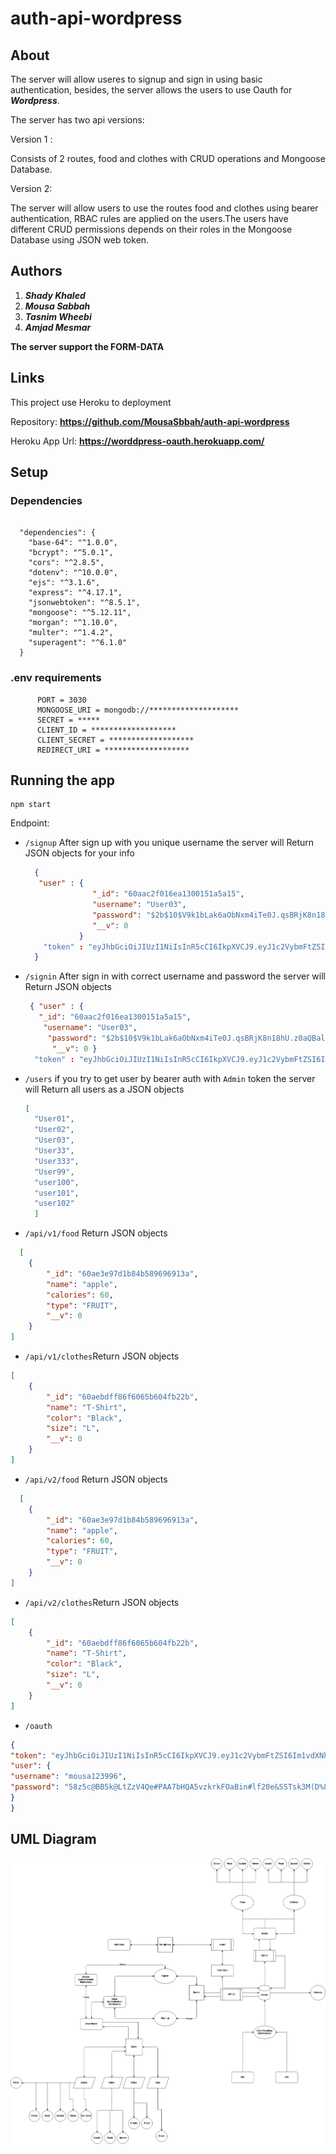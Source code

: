 # auth-api-wordpress

## About

The server will allow useres to signup and sign in using basic authentication, besides, the server allows the users to use Oauth for ***Wordpress***.

The server has two api versions:

Version 1 :

Consists of 2 routes, food and clothes with CRUD operations and Mongoose Database.

Version 2:

The server will allow users to use the routes food and clothes using bearer authentication, RBAC rules are applied on the users.The users have different CRUD permissions depends on their roles in the Mongoose Database using JSON web token.

## Authors

1. ***Shady Khaled***
2. ***Mousa Sabbah***
3. ***Tasnim Wheebi***
4. ***Amjad Mesmar***

**The server support the FORM-DATA**

## Links

This project use Heroku to deployment

Repository:   **https://github.com/MousaSbbah/auth-api-wordpress**


Heroku App Url: **https://worddpress-oauth.herokuapp.com/**

## Setup

### Dependencies

```

  "dependencies": {
    "base-64": "^1.0.0",
    "bcrypt": "^5.0.1",
    "cors": "^2.8.5",
    "dotenv": "^10.0.0",
    "ejs": "^3.1.6",
    "express": "^4.17.1",
    "jsonwebtoken": "^8.5.1",
    "mongoose": "^5.12.11",
    "morgan": "^1.10.0",
    "multer": "^1.4.2",
    "superagent": "^6.1.0"
  }

```

### .env requirements

```
      PORT = 3030
      MONGOOSE_URI = mongodb://********************
      SECRET = *****
      CLIENT_ID = *******************
      CLIENT_SECRET = *******************
      REDIRECT_URI = *******************
```

## Running the app

```
npm start
```

Endpoint:

- `/signup`
  After sign up with you unique username the server will Return JSON objects for your info
  ```json
    {
     "user" : {
                 "_id": "60aac2f016ea1300151a5a15",
                 "username": "User03",
                 "password": "$2b$10$V9k1bLak6aObNxm4iTe0J.qsBRjK8n18hU.z0aQBalDZFEIWYa9oy",
                 "__v": 0
              }
      "token" : "eyJhbGciOiJIUzI1NiIsInR5cCI6IkpXVCJ9.eyJ1c2VybmFtZSI6IlVzZXIzMzMiLCJpYXQiOjE2MjE5NjYxODEsImV4cCI6MTYyMTk2NzA4MX0.0QlVteHsTA46PdXewapnw6EKaEGExgGoAGUo4StbfVg"
    }
  ```
- `/signin`
  After sign in with correct username and password the server will
  Return JSON objects
  ```json
   { "user" : { 
     "_id": "60aac2f016ea1300151a5a15",
      "username": "User03",
       "password": "$2b$10$V9k1bLak6aObNxm4iTe0J.qsBRjK8n18hU.z0aQBalDZFEIWYa9oy",
        "__v": 0 } 
    "token" : "eyJhbGciOiJIUzI1NiIsInR5cCI6IkpXVCJ9.eyJ1c2VybmFtZSI6IlVzZXIzMzMiLCJpYXQiOjE2MjE5NjYxODEsImV4cCI6MTYyMTk2NzA4MX0.0QlVteHsTA46PdXewapnw6EKaEGExgGoAGUo4StbfVg" } 
   ```

- `/users`
  if you try to get user by bearer auth with `Admin` token the server will
  Return all users as a JSON objects
  ```json
  [
    "User01",
    "User02",
    "User03",
    "User33",
    "User333",
    "User99",
    "user100",
    "user101",
    "user102"
    ]

  ```

-  `/api/v1/food` Return JSON objects
```json
  [
    {
        "_id": "60ae3e97d1b84b589696913a",
        "name": "apple",
        "calories": 60,
        "type": "FRUIT",
        "__v": 0
    }
]
  ```
- `/api/v1/clothes`Return JSON objects

```json
[
    {
        "_id": "60aebdff86f6065b604fb22b",
        "name": "T-Shirt",
        "color": "Black",
        "size": "L",
        "__v": 0
    }
]
```

-  `/api/v2/food` Return JSON objects
```json
  [
    {
        "_id": "60ae3e97d1b84b589696913a",
        "name": "apple",
        "calories": 60,
        "type": "FRUIT",
        "__v": 0
    }
]
  ```
- `/api/v2/clothes`Return JSON objects

```json
[
    {
        "_id": "60aebdff86f6065b604fb22b",
        "name": "T-Shirt",
        "color": "Black",
        "size": "L",
        "__v": 0
    }
]
```

- `/oauth`

```json
{
"token": "eyJhbGciOiJIUzI1NiIsInR5cCI6IkpXVCJ9.eyJ1c2VybmFtZSI6Im1vdXNhMTIzOTk2IiwiaWF0IjoxNjIyMjI4MjYzfQ.vuh-2o1HxZ1-GR4OF9hxw1qJX9HbT9YsPLfoC9M-wPI",
"user": {
"username": "mousa123996",
"password": "58z5c@BB5k@LtZzV4Qe#PAA7bHQA5vzkrkFOaBin#lf20e&SSTsk3M(D%8qg4&Nd"
}
}
```

## UML Diagram

![uml](./assest/Wordpress-Oauth-V2.png)
